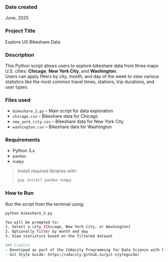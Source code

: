 ### Date created
June, 2025

### Project Title
Explore US Bikeshare Data

### Description
This Python script allows users to explore bikeshare data from three major U.S. cities: **Chicago**, **New York City**, and **Washington**.  
Users can apply filters by city, month, and day of the week to view various statistics like the most common travel times, stations, trip durations, and user types.

### Files used
- `bikeshare_2.py` – Main script for data exploration
- `chicago.csv` – Bikeshare data for Chicago
- `new_york_city.csv` – Bikeshare data for New York City
- `washington.csv` – Bikeshare data for Washington

### Requirements
- Python 3.x
- `pandas`
- `numpy`

> Install required libraries with:
> ```bash
> pip install pandas numpy
> ```

### How to Run
Run the script from the terminal using:

```bash
python bikeshare_2.py

You will be prompted to:
1. Select a city (Chicago, New York City, or Washington)
2. Optionally filter by month and day
3. View statistics based on the filtered dataset

### Credits
- Developed as part of the [Udacity Programming for Data Science with Python   Nanodegree](https://www.udacity.com/course/programming-for-data-science-nanodegree--nd104).
- Git Style Guide: https://udacity.github.io/git-styleguide/

